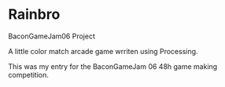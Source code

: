 Rainbro
=======

BaconGameJam06 Project

A little color match arcade game wrriten using Processing.

This was my entry for the BaconGameJam 06 48h game making competition.
